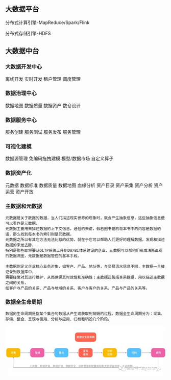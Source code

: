 ## 大数据平台
分布式计算引擎-MapReduce/Spark/Flink

分布式存储引擎-HDFS

## 大数据中台

### 大数据开发中心
离线开发
实时开发
租户管理
调度管理

### 数据治理中心
数据地图
数据质量
数据资产
数仓设计

### 数据服务中心
服务创建
服务测试
服务发布
服务管理

### 可视化建模
数据源管理
免编码拖拽建模
模型/数据市场
自定义算子

### 数据资产化
元数据
数据标准
数据质量
数据地图
血缘分析
资产目录
资产采集
资产分析
资产运营
资产开放

### 主数据和元数据
    元数据是关于数据的数据，当人们描述现实世界的现象时，就会产生抽象信息，这些抽象信息便可以看作是元数据，
    元数据主要用来描述数据的上下文信息。通俗的来讲，假若图书馆的每本书中的内容是数据的话，那么找到每本书的索引则是元数据，
    元数据之所以有其它方法无法比拟的优势，就在于它可以帮助人们更好的理解数据，发现和描述数据的来龙去脉，
    特别是那些即将要从OLTP系统上升到DW/BI体系建设的企业，元数据可以帮他们形成清晰直观的数据流图，元数据是数据管控的基本手段。

    主数据则定义企业核心业务对象，如客户、产品、地址等，与交易流水信息不同，主数据一旦被记录到数据库中，
    需要经常对其进行维护，从而确保其时效性和准确性；主数据还包括关系数据，用以描述主数据之间的关系，
    如客户与产品的关系、产品与地域的关系、客户与客户的关系、产品与产品的关系等。

### 数据全生命周期
    数据的生命周期是指某个集合的数据从产生或获取到销毁的过程。数据全生命周期分为：采集、存储、整合、呈现与使用、分析与应用、归档和销毁几个阶段。
![Alt text](数据全生命周期.jpg)


